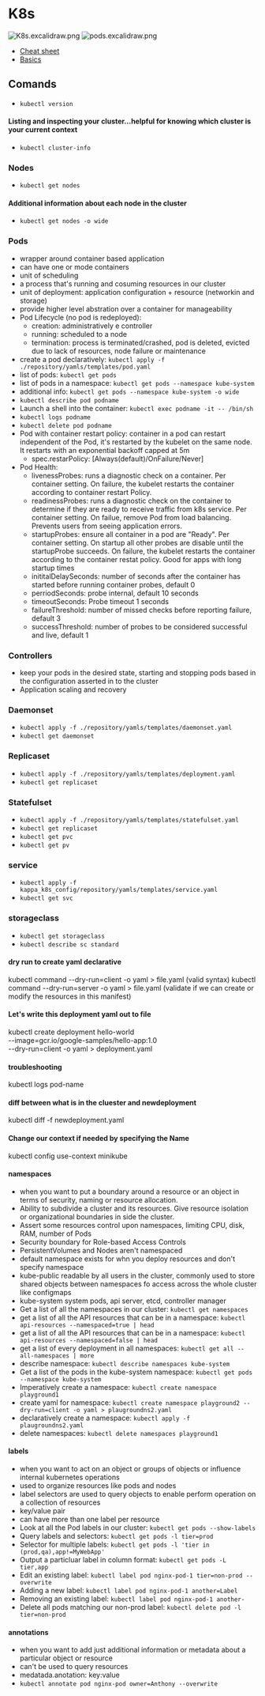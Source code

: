 # K8s

![K8s.excalidraw.png](../../../imgs/K8s.excalidraw.png)
![pods.excalidraw.png](../../../imgs/pods.excalidraw.png)

- [Cheat sheet](https://kubernetes.io/pt-br/docs/reference/kubectl/cheatsheet/)
- [Basics](https://kubernetes.io/pt-br/docs/tutorials/kubernetes-basics/)

## Comands

- `kubectl version`

#### Listing and inspecting your cluster...helpful for knowing which cluster is your current context

- `kubectl cluster-info`

### Nodes

- `kubectl get nodes`

#### Additional information about each node in the cluster

- `kubectl get nodes -o wide`

### Pods

- wrapper around container based application
- can have one or mode containers
- unit of scheduling
- a process that's running and cosuming resources in our cluster
- unit of deployment: application configuration + resource (networkin and storage)
- provide higher level abstration over a container for manageability
- Pod Lifecycle (no pod is redeployed):
  - creation: administratively e controller
  - running: scheduled to a node
  - termination: process is terminated/crashed, pod is deleted, evicted due to lack of resources, node failure or maintenance
- create a pod declaratively: `kubectl apply -f ./repository/yamls/templates/pod.yaml`
- list of pods: `kubectl get pods`
- list of pods in a namespace: `kubectl get pods --namespace kube-system`
- additional info: `kubectl get pods --namespace kube-system -o wide`
- `kubectl describe pod podname`
- Launch a shell into the container: `kubectl exec podname -it -- /bin/sh`
- `kubectl logs podname`
- `kubectl delete pod podname`
- Pod with container restart policy: container in a pod can restart independent of the Pod, it's restarted by the kubelet on the same node. It restarts with an exponential backoff capped at 5m
  - spec.restarPolicy: [Always(default)/OnFailure/Never]
- Pod Health:
  - livenessProbes: runs a diagnostic check on a container. Per container setting. On failure, the kubelet restarts the container according to container restart Policy.
  - readinessProbes: runs a diagnostic check on the container to determine if they are ready to receive traffic from k8s service. Per container setting. On failue, remove Pod from load balancing. Prevents users from seeing application errors.
  - startupProbes: ensure all container in a pod are "Ready". Per container setting. On startup all other probes are disable until the startupProbe succeeds. On failure, the kubelet restarts the container according to the container restat policy. Good for apps with long startup times
  - inititalDelaySeconds: number of seconds after the container has started before running container probes, default 0
  - perriodSeconds: probe internal, default 10 seconds
  - timeoutSeconds: Probe timeout 1 seconds
  - failureThreshold: number of missed checks before reporting failure, default 3
  - successThreshold: number of probes to be considered successful and live, default 1

### Controllers

- keep your pods in the desired state, starting and stopping pods based in the configuration asserted in to the cluster
- Application scaling and recovery

### Daemonset

- `kubectl apply -f ./repository/yamls/templates/daemonset.yaml`
- `kubectl get daemonset`

### Replicaset

- `kubectl apply -f ./repository/yamls/templates/deployment.yaml`
- `kubectl get replicaset`

### Statefulset

- `kubectl apply -f ./repository/yamls/templates/statefulset.yaml`
- `kubectl get replicaset`
- `kubectl get pvc`
- `kubectl get pv`

### service

- `kubectl apply -f kappa_k8s_config/repository/yamls/templates/service.yaml`
- `kubectl get svc`

### storageclass

- `kubectl get storageclass`
- `kubectl describe sc standard`

#### dry run to create yaml declarative

kubectl command --dry-run=client -o yaml > file.yaml (valid syntax)
kubectl command --dry-run=server -o yaml > file.yaml (validate if we can create or modify the resources in this manifest)

#### Let's write this deployment yaml out to file

kubectl create deployment hello-world \
     --image=gcr.io/google-samples/hello-app:1.0 \
     --dry-run=client -o yaml > deployment.yaml

#### troubleshooting

kubectl logs pod-name

#### diff between what is in the cluester and newdeployment

kubectl diff -f newdeployment.yaml

#### Change our context if needed by specifying the Name

kubectl config use-context minikube

#### namespaces

- when you want to put a boundary around a resource or an object in terms of security, naming or resource allocation.
- Ability to subdivide a cluster and its resources. Give resource isolation or organizational boundaries in side the cluster.
- Assert some resources control upon namespaces, limiting CPU, disk, RAM, number of Pods
- Security boundary for Role-based Access Controls
- PersistentVolumes and Nodes aren't namespaced
- default namespace exists for whn you deploy resources and don't specify namespace
- kube-public readable by all users in the cluster, commonly used to store shared objects between namespaces fo access across the whole cluster like configmaps
- kube-system system pods, api server, etcd, controller manager
- Get a list of all the namespaces in our cluster: `kubectl get namespaces`
- get a list of all the API resources that can be in a namespace: `kubectl api-resources --namespaced=true | head`
- get a list of all the API resources that can be in a namespace: `kubectl api-resources --namespaced=false | head`
- get a list of every deployment in all namespaces: `kubectl get all --all-namespaces | more`
- describe namespace: `kubectl describe namespaces kube-system`
- Get a list of the pods in the kube-system namespace: `kubectl get pods --namespace kube-system`
- Imperatively create a namespace: `kubectl create namespace playground1`
- create yaml for namespace: `kubectl create namespace playground2 --dry-run=client -o yaml > plaugroundns2.yaml`
- declaratively create a namespace: `kubectl apply -f plaugroundns2.yaml`
- delete namespaces: `kubectl delete namespaces playground1`

#### labels

- when you want to act on an object or groups of objects or influence internal kubernetes operations
- used to organize resources like pods and nodes
- label selectors are used to query objects to enable perform operation on a collection of resources
- key/value pair
- can have more than one label per resource
- Look at all the Pod labels in our cluster: `kubectl get pods --show-labels`
- Query labels and selectors: `kubectl get pods -l tier=prod`
- Selector for multiple labels: `kubectl get pods -l 'tier in (prod,qa),app!=MyWebApp'`
- Output a particluar label in column format: `kubectl get pods -L tier,app`
- Edit an existing label: `kubectl label pod nginx-pod-1 tier=non-prod --overwrite`
- Adding a new label: `kubectl label pod nginx-pod-1 another=Label`
- Removing an existing label: `kubectl label pod nginx-pod-1 another-`
- Delete all pods matching our non-prod label: `kubectl delete pod -l tier=non-prod`

#### annotations

- when you want to add just additional information or metadata about a particular object or resource
- can't be used to query resources
- medatada.anotation: key:value
- `kubectl annotate pod nginx-pod owner=Anthony --overwrite`

